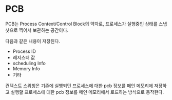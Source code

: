 # PCB
PCB는 Process Context/Control Block의 약자로, 프로세스가 실행중인 상태를 스냅샷으로 찍어서 보관하는 공간이다.

다음과 같은 내용이 저장된다.

- Process ID
- 레지스터 값
- scheduling Info
- Memory Info
- 기타

컨텍스트 스위칭은 기존에 실행되던 프로세스에 대한 pcb 정보를 메인 메모리에 저장하고 실행할 프로세스에 대한 pcb 정보를 메인 메모리에서 로드하는 방식으로 동작한다.